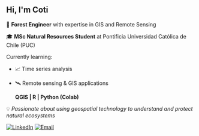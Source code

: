 ## Hi, I'm Coti 

🌳 **Forest Engineer** with expertise in GIS and Remote Sensing

🎓 **MSc Natural Resources Student** at Pontificia Universidad Católica de Chile (PUC)

Currently learning:
- 📈 Time series analysis
- 🛰️ Remote sensing & GIS applications


   **QGIS | R | Python (Colab)**
  
💡 *Passionate about using geospatial technology to understand and protect natural ecosystems*

[![LinkedIn](https://img.shields.io/badge/LinkedIn-0077B5?style=for-the-badge&logo=linkedin&logoColor=white)]([https://www.linkedin.com/in/tu-perfil](https://www.linkedin.com/in/constanza-hern%C3%A1ndez-7bb8041b8/))
[![Email](https://img.shields.io/badge/Email-D14836?style=for-the-badge&logo=gmail&logoColor=white)](mailto:constanza.hernandez@alumni.uc.cl)
<!--
**c-hernandezs/c-hernandezs** is a ✨ _special_ ✨ repository because its `README.md` (this file) appears on your GitHub profile.

Here are some ideas to get you started:

- 🔭 I’m currently working on ...
- 🌱 I’m currently learning ...
- 👯 I’m looking to collaborate on ...
- 🤔 I’m looking for help with ...
- 💬 Ask me about ...
- 📫 How to reach me: ...
- 😄 Pronouns: ...
- ⚡ Fun fact: ...
-->
